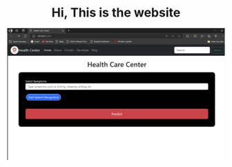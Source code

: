 <h1 align="center">Hi, This is the website </h1>

<div align="center"><img src="https://github.com/tonmoy7722/Medicine-Recommendation/blob/master/med/Screenshot%202024-07-16%20223734.png"></div>
